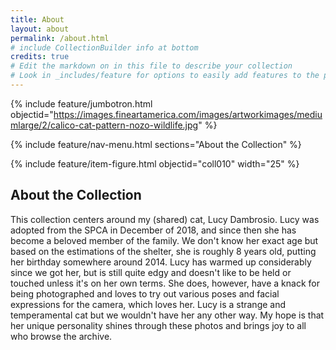 ```yaml
---
title: About
layout: about
permalink: /about.html
# include CollectionBuilder info at bottom
credits: true
# Edit the markdown on in this file to describe your collection
# Look in _includes/feature for options to easily add features to the page
---
```


{% include feature/jumbotron.html objectid="https://images.fineartamerica.com/images/artworkimages/mediumlarge/2/calico-cat-pattern-nozo-wildlife.jpg" %}

{% include feature/nav-menu.html sections="About the Collection" %}

{% include feature/item-figure.html objectid="coll010" width="25" %}

## About the Collection

This collection centers around my (shared) cat, Lucy Dambrosio. Lucy was adopted from the SPCA in December of 2018, and since then she has become a beloved member of the family. We don't know her exact age but based on the estimations of the shelter, she is roughly 8 years old, putting her birthday somewhere around 2014. Lucy has warmed up considerably since we got her, but is still quite edgy and doesn't like to be held or touched unless it's on her own terms. She does, however, have a knack for being photographed and loves to try out various poses and facial expressions for the camera, which loves her.
Lucy is a strange and temperamental cat but we wouldn't have her any other way. My hope is that her unique personality shines through these photos and brings joy to all who browse the archive.
